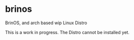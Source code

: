 # brinos
BrinOS, and arch based wip Linux Distro

This is a work in progress. The Distro cannot be installed yet.
